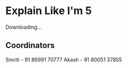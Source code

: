 # Explain Like I'm 5

Downloading...

## Coordinators

Smriti - 91 86991 70777
Akash  - 91 80051 37855
